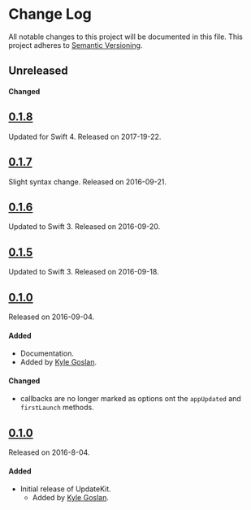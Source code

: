 # Change Log
All notable changes to this project will be documented in this file.
This project adheres to [Semantic Versioning](http://semver.org/).

## Unreleased
#### Changed

## [0.1.8](https://github.com/KyleGoslan/UpdateKit/releases/tag/0.1.8)
Updated for Swift 4.
Released on 2017-19-22.

## [0.1.7](https://github.com/KyleGoslan/UpdateKit/releases/tag/0.1.7)
Slight syntax change.
Released on 2016-09-21.

## [0.1.6](https://github.com/KyleGoslan/UpdateKit/releases/tag/0.1.6)
Updated to Swift 3.
Released on 2016-09-20.

## [0.1.5](https://github.com/KyleGoslan/UpdateKit/releases/tag/0.1.5)
Updated to Swift 3.
Released on 2016-09-18.

## [0.1.0](https://github.com/KyleGoslan/UpdateKit/releases/tag/0.1.2)
Released on 2016-09-04.

#### Added
- Documentation.
- Added by [Kyle Goslan](https://github.com/KyleGoslan).

#### Changed
- callbacks are no longer marked as options ont the `appUpdated` and `firstLaunch` methods. 


## [0.1.0](https://github.com/KyleGoslan/UpdateKit/releases/tag/0.1.0)
Released on 2016-8-04.

#### Added
- Initial release of UpdateKit.
  - Added by [Kyle Goslan](https://github.com/KyleGoslan).
